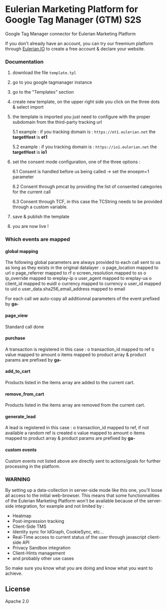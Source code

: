 # Eulerian Marketing Platform for Google Tag Manager (GTM) S2S

Google Tag Manager connector for Eulerian Marketing Platform

If you don't already have an account, you can try our freemium platform through [Eulerian.IO](https://www.eulerian.io) to create a free account & declare your website.

### Documentation

1. download the file `template.tpl`
2. go to you google tagmanager instance
3. go to the "Templates" section
4. create new template, on the upper right side you click on the three dots & select import
5. the template is imported you just need to configure with the proper subdomain from the third-party tracking url

   5.1 example : if you tracking domain is : `https://et1.eulerian.net` the **targetHost** is **et1**
   
   5.2 example : if you tracking domain is : `https://io1.eulerian.net` the **targetHost** is **io1**
   
7. set the consent mode configuration, one of the three options :
   
   6.1 Consent is handled before us being called -> set the enoepm=1 parameter
   
   6.2 Consent through pmcat by providing the list of consented categories for the current call
   
   6.3 Consent through TCF, in this case the TCString needs to be provided through a custom variable.
   
8. save & publish the template
9. you are now live !

### Which events are mapped

#### global mapping

The following global parameters are always provided to each call sent to us as long as they exists in the original datalayer :
  o page_location mapped to url
  o page_referrer mapped to rf
  o screen_resolution mapped to ss
  o ip_override mapped to ereplay-ip
  o user_agent mapped to ereplay-ua
  o client_id mapped to euidl
  o currency mapped to currency
  o user_id mapped to uid
  o user_data.sha256_email_address mapped to email

For each call we auto-copy all additionnal parameters of the event prefixed by **ga-**

#### page_view

Standard call done

#### purchase

A transaction is registered in this case :
  o transaction_id mapped to ref
  o value mapped to amount
  o items mapped to product array & product params are prefixed by **ga-**
  
#### add_to_cart

Products listed in the items array are added to the current cart.

#### remove_from_cart

Products listed in the items array are removed from the current cart.

#### generate_lead

A lead is registered in this case :
  o transaction_id mapped to ref, if not available a random ref is created
  o value mapped to amount
  o items mapped to product array & product params are prefixed by **ga-**

#### custom events

Custom events not listed above are directly sent to actions/goals for further processing in the platform.

### WARNING

By setting up a data-collection in server-side mode like this one, you'll loose all access to the initial web-browser.
This means that some functionnalities of the Eulerian Marketing Platform won't be available because of the server-side integration, for example and not limited by :
   - Heatmap
   - Post-impression tracking
   - Client-Side TMS
   - Identity sync for IdGraph, CookieSync, etc...
   - Real-Time access to current status of the user through javascript client-side API
   - Privacy Sandbox integration
   - Client-Hints management
   - and probably other use cases

So make sure you know what you are doing and know what you want to achieve.

## License

Apache 2.0
